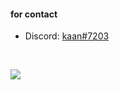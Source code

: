 <h4 align="left">for contact</h4>

- Discord: [kaan#7203](https://discord.com/users/391688185727418382)

<br/>

![](https://komarev.com/ghpvc/?username=itzgonza&color=ff6969)

